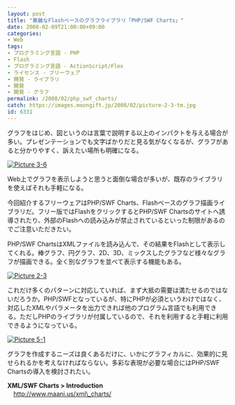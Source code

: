 ```yaml
---
layout: post
title: "華麗なFlashベースのグラフライブラリ「PHP/SWF Charts」"
date: 2008-02-09T21:00:00+09:00
categories:
- Web
tags: 
- プログラミング言語 - PHP
- Flash
- プログラミング言語 - ActionScript/Flex
- ライセンス - フリーウェア
- 開発 - ライブラリ
- 開発
- 開発 - グラフ
permalink: /2008/02/php_swf_charts/
catch: https://images.moongift.jp/2008/02/picture-2-3-tm.jpg
id: 6331
---
```

グラフをはじめ、図というのは言葉で説明する以上のインパクトを与える場合が多い。プレゼンテーションでも文字ばかりだと見る気がなくなるが、グラフがあると分かりやすく、訴えたい場所も明確になる。   
  
[![Picture 3-6](https://images.moongift.jp/2008/02/picture-3-6-tm.jpg)](https://images.moongift.jp/2008/02/picture-3-6.png)  
  
Web上でグラフを表示しようと思うと面倒な場合が多いが、既存のライブラリを使えばそれも手軽になる。   
  
今回紹介するフリーウェアはPHP/SWF Charts、Flashベースのグラフ描画ライブラリだ。フリー版ではFlashをクリックするとPHP/SWF Chartsのサイトへ誘導されたり、外部のFlashへの読み込みが禁止されているといった制限があるのでご注意いただきたい。   
  
<!--more-->  
PHP/SWF ChartsはXMLファイルを読み込んで、その結果をFlashとして表示してくれる。棒グラフ、円グラフ、2D、3D、ミックスしたグラフなど様々なグラフが描画できる。全く別なグラフを並べて表示する機能もある。   
  
[![Picture 2-3](https://images.moongift.jp/2008/02/picture-2-3-tm.jpg)](https://images.moongift.jp/2008/02/picture-2-3.png)  
  
これだけ多くのパターンに対応していれば、まず大抵の需要は満たせるのではないだろうか。PHP/SWFとなっているが、特にPHPが必須というわけではなく、対応したXMLやパラメータを出力できれば他のプログラム言語でも利用できる。ただしPHPのライブラリが付属しているので、それを利用すると手軽に利用できるようになっている。   
  
[![Picture 5-1](https://images.moongift.jp/2008/02/picture-5-1-tm.jpg)](https://images.moongift.jp/2008/02/picture-5-1.png)  
  
グラフを作成するニーズは良くあるだけに、いかにグラフィカルに、効果的に見せられるかを考えなければならない。多彩な表現が必要な場合にはPHP/SWF Chartsの導入を検討されたい。   
  
**XML/SWF Charts \> Introduction**   
　[http://www.maani.us/xml\_charts/   
](http://www.maani.us/xml_charts/)

